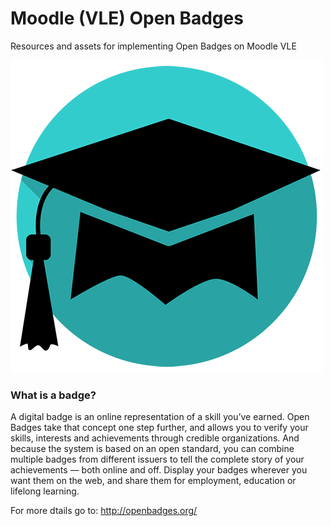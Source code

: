 # Moodle (VLE) Open Badges
Resources and assets for implementing  Open Badges on Moodle VLE

![readme banner](/repo_assets/badgeUniCapSmall.png)

### What is a badge?

A digital badge is an online representation of a skill you’ve earned. Open Badges take that concept one step further, and allows you to verify your skills, interests and achievements through credible organizations. And because the system is based on an open standard, you can combine multiple badges from different issuers to tell the complete story of your achievements — both online and off. Display your badges wherever you want them on the web, and share them for employment, education or lifelong learning.

For more dtails go to: http://openbadges.org/
